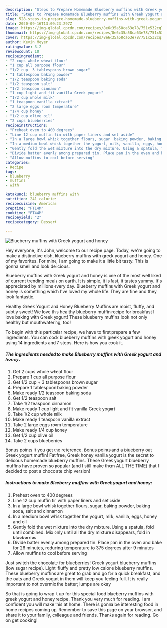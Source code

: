 ```yaml
---
description: "Steps to Prepare Homemade Blueberry muffins with Greek yogurt and honey"
title: "Steps to Prepare Homemade Blueberry muffins with Greek yogurt and honey"
slug: 528-steps-to-prepare-homemade-blueberry-muffins-with-greek-yogurt-and-honey
date: 2020-09-16T13:09:23.297Z
image: https://img-global.cpcdn.com/recipes/8e6c35a58ca63e78/751x532cq70/blueberry-muffins-with-greek-yogurt-and-honey-recipe-main-photo.jpg
thumbnail: https://img-global.cpcdn.com/recipes/8e6c35a58ca63e78/751x532cq70/blueberry-muffins-with-greek-yogurt-and-honey-recipe-main-photo.jpg
cover: https://img-global.cpcdn.com/recipes/8e6c35a58ca63e78/751x532cq70/blueberry-muffins-with-greek-yogurt-and-honey-recipe-main-photo.jpg
author: Kevin Meyer
ratingvalue: 3.2
reviewcount: 10
recipeingredient:
- "2 cups whole wheat flour"
- "1 cup all purpose flour"
- "1/2 cup  3 tablespoons brown sugar"
- "1 tablespoon baking powder"
- "1/2 teaspoon baking soda"
- "1/2 teaspoon salt"
- "1/2 teaspoon cinnamon"
- "1 cup light and fit vanilla Greek yogurt"
- "1/2 cup whole milk"
- "1 teaspoon vanilla extract"
- "2 large eggs room temperature"
- "1/4 cup honey"
- "1/2 cup olive oil"
- "2 cups blueberries"
recipeinstructions:
- "Preheat oven to 400 degrees"
- "Line 12 cup muffin tin with paper liners and set aside"
- "In a large bowl whisk together flours, sugar, baking powder, baking soda, salt and cinnamon"
- "In a medium bowl whisk together the yogurt, milk, vanilla, eggs, honey and oil"
- "Gently fold the wet mixture into the dry mixture. Using a spatula, fold until combined. Mix only until all the dry mixture disappears, fold in blueberries"
- "Divide batter evenly among prepared tin. Place pan in the oven and bake for 26 minutes, reducing temperature to 375 degrees after 9 minutes"
- "Allow muffins to cool before serving"
categories:
- Recipe
tags:
- blueberry
- muffins
- with

katakunci: blueberry muffins with 
nutrition: 241 calories
recipecuisine: American
preptime: "PT14M"
cooktime: "PT44M"
recipeyield: "2"
recipecategory: Dessert

---
```



![Blueberry muffins with Greek yogurt and honey](https://img-global.cpcdn.com/recipes/8e6c35a58ca63e78/751x532cq70/blueberry-muffins-with-greek-yogurt-and-honey-recipe-main-photo.jpg)

Hey everyone, it's John, welcome to our recipe page. Today, we're going to make a distinctive dish, blueberry muffins with greek yogurt and honey. One of my favorites. For mine, I am going to make it a little bit tasty. This is gonna smell and look delicious.

Blueberry muffins with Greek yogurt and honey is one of the most well liked of current trending meals on earth. It is simple, it is fast, it tastes yummy. It's appreciated by millions every day. Blueberry muffins with Greek yogurt and honey is something which I've loved my whole life. They are fine and they look fantastic.

Healthy Greek Yogurt and Honey Blueberry Muffins are moist, fluffy, and subtly sweet! We love this healthy blueberry muffin recipe for breakfast I love baking with Greek yogurt! These blueberry muffins look not only healthy but mouthwatering, too!


To begin with this particular recipe, we have to first prepare a few ingredients. You can cook blueberry muffins with greek yogurt and honey using 14 ingredients and 7 steps. Here is how you cook it.

<!--inarticleads1-->

##### The ingredients needed to make Blueberry muffins with Greek yogurt and honey:

1. Get 2 cups whole wheat flour
1. Prepare 1 cup all purpose flour
1. Get 1/2 cup + 3 tablespoons brown sugar
1. Prepare 1 tablespoon baking powder
1. Make ready 1/2 teaspoon baking soda
1. Get 1/2 teaspoon salt
1. Take 1/2 teaspoon cinnamon
1. Make ready 1 cup light and fit vanilla Greek yogurt
1. Take 1/2 cup whole milk
1. Make ready 1 teaspoon vanilla extract
1. Take 2 large eggs room temperature
1. Make ready 1/4 cup honey
1. Get 1/2 cup olive oil
1. Take 2 cups blueberries


Bonus points if you get the reference. Bonus points and a blueberry oat Greek yogurt muffin! Fat free, Greek honey vanilla yogurt is the secret to delicous homemade blueberry muffins. These Greek yogurt blueberry muffins have proven so popular (and I still make them ALL THE TIME) that I decided to post a chocolate chip version! 

<!--inarticleads2-->

##### Instructions to make Blueberry muffins with Greek yogurt and honey:

1. Preheat oven to 400 degrees
1. Line 12 cup muffin tin with paper liners and set aside
1. In a large bowl whisk together flours, sugar, baking powder, baking soda, salt and cinnamon
1. In a medium bowl whisk together the yogurt, milk, vanilla, eggs, honey and oil
1. Gently fold the wet mixture into the dry mixture. Using a spatula, fold until combined. Mix only until all the dry mixture disappears, fold in blueberries
1. Divide batter evenly among prepared tin. Place pan in the oven and bake for 26 minutes, reducing temperature to 375 degrees after 9 minutes
1. Allow muffins to cool before serving


Just switch the chocolate for blueberries! Greek yogurt blueberry muffins (low sugar recipe). Light, fluffy and pretty low calorie blueberry muffins. These blueberry muffins are great to grab and go for a quick breakfast, and the oats and Greek yogurt in them will keep you feeling full. It is really important to not overmix the batter; lumps are okay. 

So that is going to wrap it up for this special food blueberry muffins with greek yogurt and honey recipe. Thank you very much for reading. I am confident you will make this at home. There is gonna be interesting food in home recipes coming up. Remember to save this page on your browser, and share it to your family, colleague and friends. Thanks again for reading. Go on get cooking!
